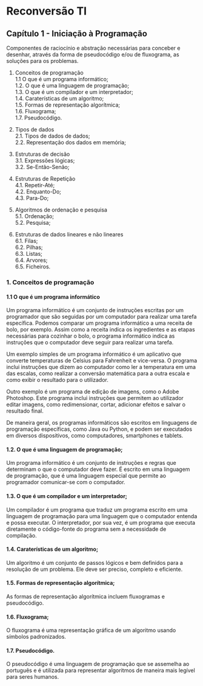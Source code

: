 # Reconversão TI

## Capítulo 1 - Iniciação à Programação
Componentes de raciocínio e abstração necessárias para conceber e desenhar, através da forma de pseudocódigo e/ou de fluxograma, as soluções para os problemas.
 
1. Conceitos de programação  
1.1 O que é um programa informático;  
1.2. O que é uma linguagem de programação;  
1.3. O que é um compilador e um interpretador;  
1.4. Caraterísticas de um algoritmo;  
1.5. Formas de representação algorítmica;  
1.6. Fluxograma;  
1.7. Pseudocódigo.

2. Tipos de dados  
2.1. Tipos de dados de dados;  
2.2. Representação dos dados em memória;

3. Estruturas de decisão  
3.1. Expressões lógicas;  
3.2. Se-Então-Senão;

4. Estruturas de Repetição  
4.1. Repetir-Até;  
4.2. Enquanto-Do;  
4.3. Para-Do;

5. Algoritmos de ordenação e pesquisa  
5.1. Ordenação;  
5.2. Pesquisa;

6. Estruturas de dados lineares e não lineares  
6.1. Filas;  
6.2. Pilhas;  
6.3. Listas;  
6.4. Arvores;  
6.5. Ficheiros.

### 1. Conceitos de programação  
#### 1.1 O que é um programa informático
Um programa informático é um conjunto de instruções escritas por um programador que são seguidas por um computador para realizar uma tarefa específica. Podemos comparar um programa informático a uma receita de bolo, por exemplo. Assim como a receita indica os ingredientes e as etapas necessárias para cozinhar o bolo, o programa informático indica as instruções que o computador deve seguir para realizar uma tarefa.

Um exemplo simples de um programa informático é um aplicativo que converte temperaturas de Celsius para Fahrenheit e vice-versa. O programa inclui instruções que dizem ao computador como ler a temperatura em uma das escalas, como realizar a conversão matemática para a outra escala e como exibir o resultado para o utilizador.

Outro exemplo é um programa de edição de imagens, como o Adobe Photoshop. Este programa inclui instruções que permitem ao utilizador editar imagens, como redimensionar, cortar, adicionar efeitos e salvar o resultado final.

De maneira geral, os programas informáticos são escritos em linguagens de programação específicas, como Java ou Python, e podem ser executados em diversos dispositivos, como computadores, smartphones e tablets.

#### 1.2. O que é uma linguagem de programação;
Um programa informático é um conjunto de instruções e regras que determinam o que o computador deve fazer. É escrito em uma linguagem de programação, que é uma linguagem especial que permite ao programador comunicar-se com o computador.

#### 1.3. O que é um compilador e um interpretador;
Um compilador é um programa que traduz um programa escrito em uma linguagem de programação para uma linguagem que o computador entenda e possa executar. O interpretador, por sua vez, é um programa que executa diretamente o código-fonte do programa sem a necessidade de compilação.

#### 1.4. Caraterísticas de um algoritmo;
Um algoritmo é um conjunto de passos lógicos e bem definidos para a resolução de um problema. Ele deve ser preciso, completo e eficiente.

#### 1.5. Formas de representação algorítmica;
As formas de representação algorítmica incluem fluxogramas e pseudocódigo. 

#### 1.6. Fluxograma;
O fluxograma é uma representação gráfica de um algoritmo usando símbolos padronizados. 

#### 1.7. Pseudocódigo.
O pseudocódigo é uma linguagem de programação que se assemelha ao português e é utilizada para representar algoritmos de maneira mais legível para seres humanos.
